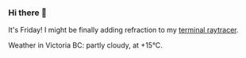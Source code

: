 ### Hi there :wave:

It's Friday! I might be finally adding refraction to my [terminal raytracer](https://github.com/bewuethr/bash-raytracer).

Weather in Victoria BC: partly cloudy, at +15°C.
